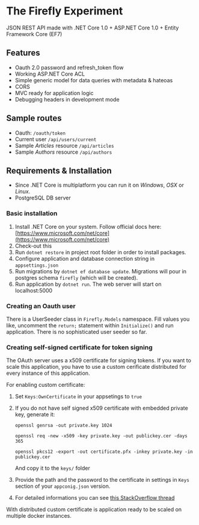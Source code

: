 # The Firefly Experiment

JSON REST API made with .NET Core 1.0 + ASP.NET Core 1.0 + Entity Framework Core (EF7)

## Features

 - Oauth 2.0 password and refresh_token flow
 - Working ASP.NET Core ACL
 - Simple generic model for data queries with metadata & hateoas
 - CORS
 - MVC ready for application logic
 - Debugging headers in development mode


## Sample routes

 - Oauth: `/oauth/token`
 - Current user `/api/users/current`
 - Sample *Articles* resource `/api/articles`
 - Sample *Authors* resource `/api/authors`

## Requirements & Installation

 - Since .NET Core is multiplatform you can run it on *Windows*, *OSX* or *Linux*.
 - PostgreSQL DB server

### Basic installation

 1. Install .NET Core on your system. Follow official docs here: [https://www.microsoft.com/net/core](https://www.microsoft.com/net/core)
 2. Check-out this
 3. Run `dotnet restore` in project root folder in order to install packages.
 4. Configure application and database connection string in `appsettings.json`
 5. Run migrations by `dotnet ef database update`. Migrations will pour in postgres schema `firefly` (which will be created).
 6. Run application by `dotnet run`. The web server will start on localhost:5000

### Creating an Oauth user

There is a UserSeeder class in `Firefly.Models` namespace. Fill values you like, uncomment the `return;` statement within `Initialize()` and run application. There is no sophisticated user seeder so far.

### Creating self-signed certificate for token signing

The OAuth server uses a x509 certificate for signing tokens. 
If you want to scale this application, you have to use a custom cerificate distributed for every instance of this application.

For enabling custom certificate:

 1. Set `Keys:OwnCertificate` in your appsetings to `true`
 2. If you do not have self signed x509 certificate with embedded private key, generate it:
    
    `openssl genrsa -out private.key 1024`

    `openssl req -new -x509 -key private.key -out publickey.cer -days 365`

    `openssl pkcs12 -export -out certificate.pfx -inkey private.key -in publickey.cer`

    And copy it to the `keys/` folder
 3. Provide the path and the password to the certificate in settings in `Keys` section of your `appconig.json` version.
 4. For detailed informations you can see [this StackOverflow thread](http://stackoverflow.com/a/39938602/3330597)

With distributed custom certificate is application ready to be scaled on multiple docker instances.



